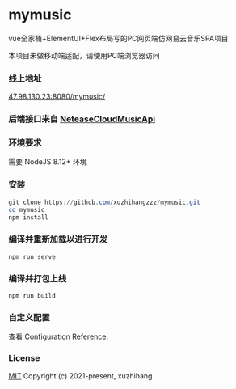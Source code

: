 # mymusic

vue全家桶+ElementUI+Flex布局写的PC网页端仿网易云音乐SPA项目

本项目未做移动端适配，请使用PC端浏览器访问

### 线上地址
[47.98.130.23:8080/mymusic/](http://47.98.130.23:8080/mymusic/#/home)

### 后端接口来自 [NeteaseCloudMusicApi](https://github.com/Binaryify/NeteaseCloudMusicApi)

### 环境要求

需要 NodeJS 8.12+ 环境

### 安装

```powershell
git clone https://github.com/xuzhihangzzz/mymusic.git
cd mymusic
npm install
```

### 编译并重新加载以进行开发
```
npm run serve
```

### 编译并打包上线
```
npm run build
```

### 自定义配置
查看 [Configuration Reference](https://cli.vuejs.org/config/).

### License

[MIT](https://opensource.org/licenses/MIT)
Copyright (c) 2021-present, xuzhihang
